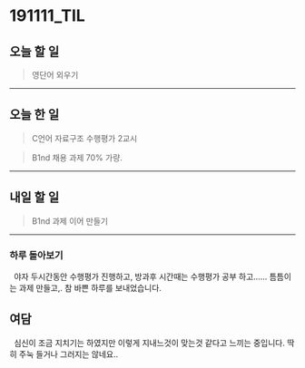 # 191111_TIL

## 오늘 할 일
>영단어 외우기

***

## 오늘 한 일

>C언어 자료구조 수행평가 2교시

>B1nd 채용 과제 70% 가량.

***

## 내일 할 일

>B1nd 과제 이어 만들기

***

### 하루 돌아보기

&nbsp; 야자 두시간동안 수행평가 진행하고, 방과후 시간때는 수행평가 공부 하고...... 틈틈이는 과제 만들고,. 참 바쁜 하루를 보내었습니다.

## 여담

&nbsp; 심신이 조금 지치기는 하였지만 이렇게 지내느것이 맞는것 같다고 느끼는 중입니다. 딱히 주눅 들거나 그러지는 않네요..